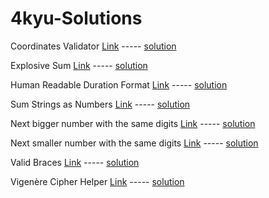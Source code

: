 # 4kyu-Solutions

Coordinates Validator [Link](https://www.codewars.com/kata/5269452810342858ec000951) ----- [solution](https://github.com/zscheck/Code-Wars-Solutions/blob/master/4kyu_solutions/Coordinates_Validator.js)

Explosive Sum [Link](https://www.codewars.com/kata/52ec24228a515e620b0005ef) ----- [solution](https://github.com/zscheck/Code-Wars-Solutions/blob/master/4kyu_solutions/Explosive_Sum.js)

Human Readable Duration Format [Link](https://www.codewars.com/kata/52742f58faf5485cae000b9a) ----- [solution](https://github.com/zscheck/Code-Wars-Solutions/blob/master/4kyu_solutions/Human_Readable_Duration_Format.js)

Sum Strings as Numbers [Link](https://www.codewars.com/kata/5324945e2ece5e1f32000370) ----- [solution](https://github.com/zscheck/Code-Wars-Solutions/blob/master/4kyu_solutions/Sum_Strings_as_Numbers.js)

Next bigger number with the same digits [Link](https://www.codewars.com/kata/55983863da40caa2c900004e) ----- [solution](https://github.com/zscheck/Code-Wars-Solutions/blob/master/4kyu_solutions/Next_Bigger_Number_With_the_Same_Digits.js)

Next smaller number with the same digits [Link](https://www.codewars.com/kata/next-smaller-number-with-the-same-digits) ----- [solution](https://github.com/zscheck/Code-Wars-Solutions/blob/master/4kyu_solutions/Next_Smaller_Number_With_the_Same_Digits.js)

Valid Braces [Link](https://www.codewars.com/kata/valid-braces/javascript) ----- [solution](https://github.com/zscheck/Code-Wars-Solutions/blob/master/4kyu_solutions/Valid_Braces.js)

Vigenère Cipher Helper [Link](https://www.codewars.com/kata/52d1bd3694d26f8d6e0000d3) ----- [solution](https://github.com/zscheck/Code-Wars-Solutions/blob/master/4kyu_solutions/Vigen%C3%A8re_Cipher_Helper.js)